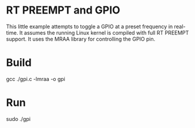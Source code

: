 # RT PREEMPT and GPIO
This little example attempts to toggle a GPIO at a preset frequency in real-time. It assumes the running Linux kernel is compiled with full RT PREEMPT support. It uses the MRAA library for controlling the GPIO pin.

# Build
gcc ./gpi.c -lmraa -o gpi

# Run
sudo ./gpi

